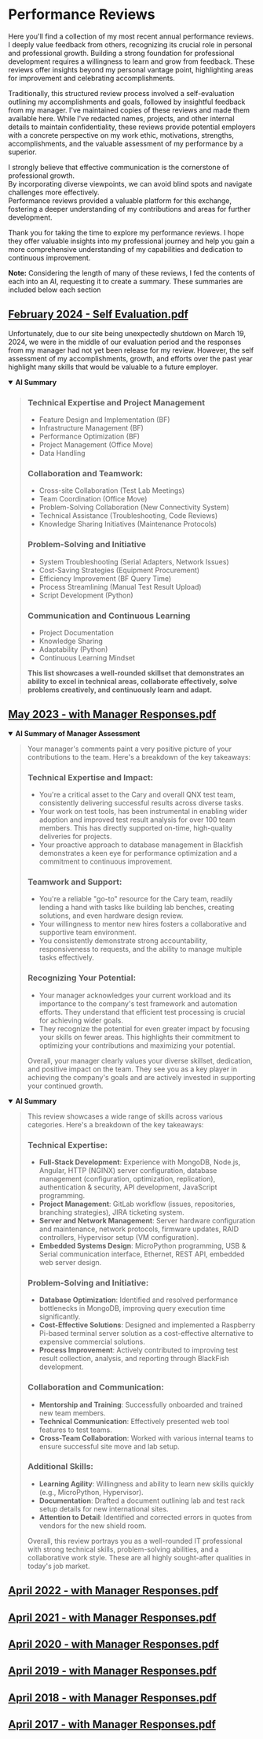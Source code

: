 # Performance Reviews

Here you'll find a collection of my most recent annual performance reviews.
I deeply value feedback from others, recognizing its crucial role in personal and professional growth.
Building a strong foundation for professional development requires a willingness to learn and grow from feedback.
These reviews offer insights beyond my personal vantage point, highlighting areas for improvement and celebrating accomplishments.

Traditionally, this structured review process involved a self-evaluation outlining my accomplishments and goals, followed by insightful feedback from my manager.
I've maintained copies of these reviews and made them available here.
While I've redacted names, projects, and other internal details to maintain confidentiality, these reviews provide potential employers with a concrete perspective on my work ethic, motivations, strengths, accomplishments, and the valuable assessment of my performance by a superior.

I strongly believe that effective communication is the cornerstone of professional growth.  
By incorporating diverse viewpoints, we can avoid blind spots and navigate challenges more effectively.  
Performance reviews provided a valuable platform for this exchange, fostering a deeper understanding of my contributions and areas for further development.

Thank you for taking the time to explore my performance reviews.
I hope they offer valuable insights into my professional journey and help you gain a more comprehensive understanding of my capabilities and dedication to continuous improvement.

<!-- TODO: Index the performance review files with outlines and summaries -->

**Note:** Considering the length of many of these reviews, I fed the contents of each into an AI, requesting it to create a summary.
These summaries are included below each section

## [February 2024 - Self Evaluation.pdf](./240201%20-%20Self%20Evaluation.pdf)

Unfortunately, due to our site being unexpectedly shutdown on March 19, 2024, we were in the middle of our evaluation period and the responses from my manager had not yet been release for my review.
However, the self assessment of my accomplishments, growth, and efforts over the past year highlight many skills that would be valuable to a future employer.

<details open><summary><b>AI Summary</b></summary>

> ### Technical Expertise and Project Management
>
> * Feature Design and Implementation (BF)
> * Infrastructure Management (BF)
> * Performance Optimization (BF)
> * Project Management (Office Move)
> * Data Handling
>
> ### Collaboration and Teamwork:
>
> * Cross-site Collaboration (Test Lab Meetings)
> * Team Coordination (Office Move)
> * Problem-Solving Collaboration (New Connectivity System)
> * Technical Assistance (Troubleshooting, Code Reviews)
> * Knowledge Sharing Initiatives (Maintenance Protocols)
>
> ### Problem-Solving and Initiative
>
> * System Troubleshooting (Serial Adapters, Network Issues)
> * Cost-Saving Strategies (Equipment Procurement)
> * Efficiency Improvement (BF Query Time)
> * Process Streamlining (Manual Test Result Upload)
> * Script Development (Python)
>
> ### Communication and Continuous Learning
>
> * Project Documentation
> * Knowledge Sharing
> * Adaptability (Python)
> * Continuous Learning Mindset
>
> **This list showcases a well-rounded skillset that demonstrates an ability to excel in technical areas, collaborate effectively, solve problems creatively, and continuously learn and adapt.**
</details>

## [May 2023 - with Manager Responses.pdf](./230530%20-%20with%20Manager%20Responses.pdf)

<details open><summary><b>AI Summary of Manager Assessment</b></summary>

> Your manager's comments paint a very positive picture of your contributions to the team. Here's a breakdown of the key takeaways:
>
> ### Technical Expertise and Impact:
>
> * You're a critical asset to the Cary and overall QNX test team, consistently delivering successful results across diverse tasks.
> * Your work on test tools, has been instrumental in enabling wider adoption and improved test result analysis for over 100 team members.
>   This has directly supported on-time, high-quality deliveries for projects.
> * Your proactive approach to database management in Blackfish demonstrates a keen eye for performance optimization and a commitment to continuous improvement.
>
> ### Teamwork and Support:
>
> * You're a reliable "go-to" resource for the Cary team, readily lending a hand with tasks like building lab benches, creating solutions, and even hardware design review.
> * Your willingness to mentor new hires fosters a collaborative and supportive team environment.
> * You consistently demonstrate strong accountability, responsiveness to requests, and the ability to manage multiple tasks effectively.
>
> ### Recognizing Your Potential:
>
> * Your manager acknowledges your current workload and its importance to the company's test framework and automation efforts.
>   They understand that efficient test processing is crucial for achieving wider goals.
> * They recognize the potential for even greater impact by focusing your skills on fewer areas.
>   This highlights their commitment to optimizing your contributions and maximizing your potential.
>
> Overall, your manager clearly values your diverse skillset, dedication, and positive impact on the team.
> They see you as a key player in achieving the company's goals and are actively invested in supporting your continued growth.
>
</details>

<details open><summary><b>AI Summary</b></summary>

> This review showcases a wide range of skills across various categories. Here's a breakdown of the key takeaways:
>
> ### Technical Expertise:
>
> * **Full-Stack Development**: Experience with MongoDB, Node.js, Angular, HTTP (NGINX) server configuration, database management (configuration, optimization, replication), authentication & security, API development, JavaScript programming.
> * **Project Management**: GitLab workflow (issues, repositories, branching strategies), JIRA ticketing system.
> * **Server and Network Management**: Server hardware configuration and maintenance, network protocols, firmware updates, RAID controllers, Hypervisor setup (VM configuration).
> * **Embedded Systems Design**: MicroPython programming, USB & Serial communication interface, Ethernet, REST API, embedded web server design.
>
> ### Problem-Solving and Initiative:
>
> * **Database Optimization**: Identified and resolved performance bottlenecks in MongoDB, improving query execution time significantly.
> * **Cost-Effective Solutions**: Designed and implemented a Raspberry Pi-based terminal server solution as a cost-effective alternative to expensive commercial solutions.
> * **Process Improvement**: Actively contributed to improving test result collection, analysis, and reporting through BlackFish development.
>
> ### Collaboration and Communication:
>
> * **Mentorship and Training**: Successfully onboarded and trained new team members.
> * **Technical Communication**: Effectively presented web tool features to test teams.
> * **Cross-Team Collaboration**: Worked with various internal teams to ensure successful site move and lab setup.
>
> ### Additional Skills:
>
> * **Learning Agility**: Willingness and ability to learn new skills quickly (e.g., MicroPython, Hypervisor).
> * **Documentation**: Drafted a document outlining lab and test rack setup details for new international sites.
> * **Attention to Detail**: Identified and corrected errors in quotes from vendors for the new shield room.
>
> Overall, this review portrays you as a well-rounded IT professional with strong technical skills, problem-solving abilities, and a collaborative work style.
> These are all highly sought-after qualities in today's job market.
</details>

## [April 2022 - with Manager Responses.pdf](./230530%20-%20with%20Manager%20Responses.pdf)

## [April 2021 - with Manager Responses.pdf](./210412%20-%20with%20Manager%20Responses.pdf)

## [April 2020 - with Manager Responses.pdf](./200423%20-%20with%20Manager%20Responses.pdf)

## [April 2019 - with Manager Responses.pdf](./190415%20-%20with%20Manager%20Responses.pdf)

## [April 2018 - with Manager Responses.pdf](./180413%20-%20with%20Manager%20Responses.pdf)

## [April 2017 - with Manager Responses.pdf](./170410%20-%20with%20Manager%20Responses.pdf)
